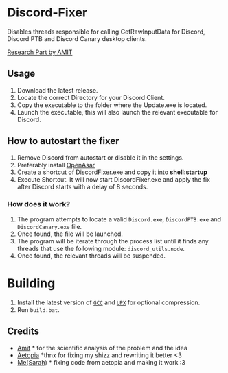 # Discord-Fixer
Disables threads responsible for calling GetRawInputData for Discord, Discord PTB and Discord Canary desktop clients.

[Research Part by AMIT](https://twitter.com/amitxv/status/1636094504905179138)

## Usage

1. Download the latest release.
2. Locate the correct Directory for your Discord Client.
3. Copy the executable to the folder where the Update.exe is located.
4. Launch the executable, this will also launch the relevant executable for Discord.

## How to autostart the fixer

1. Remove Discord from autostart or disable it in the settings.
2. Preferably install [OpenAsar](https://github.com/GooseMod/OpenAsar)
3. Create a shortcut of DiscordFixer.exe and copy it into **shell:startup**
4. Execute Shortcut. It will now start DiscordFixer.exe and apply the fix after Discord starts with a delay of 8 seconds.

### How does it work?
1. The program attempts to locate a valid `Discord.exe`, `DiscordPTB.exe` and `DiscordCanary.exe` file.
2. Once found, the file will be launched.
3. The program will be iterate through the process list until it finds any threads that use the following module: `discord_utils.node`.
4. Once found, the relevant threads will be suspended.

# Building
1. Install the latest version of [`GCC`](https://winlibs.com/) and [`UPX`](https://upx.github.io/) for optional compression.
2. Run `build.bat`.

## Credits

- [Amit](https://twitter.com/amitxv) * for the scientific analysis of the problem and the idea
- [Aetopia](https://github.com/Aetopia) *thnx for fixing my shizz and rewriting it better <3
- [Me(Sarah)](https://github.com/PrincessAkira) * fixing code from aetopia and making it work :3
